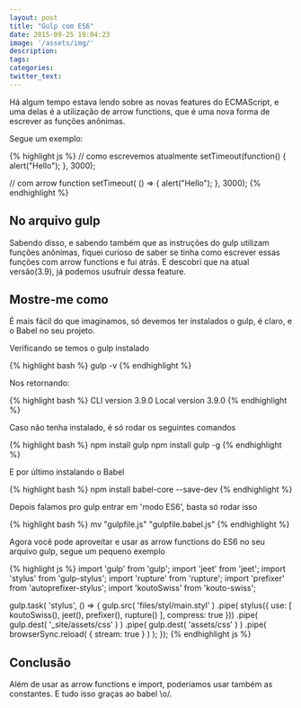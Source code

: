 ```yaml
---
layout: post
title: "Gulp com ES6"
date: 2015-09-25 19:04:23
image: '/assets/img/'
description:
tags:
categories:
twitter_text:
---
```

Há algum tempo estava lendo sobre as novas features do ECMAScript, e uma delas é a utilização de arrow functions, que é uma nova forma de escrever as funções anônimas.

Segue um exemplo:

{% highlight js %}
// como escrevemos atualmente
setTimeout(function() {
	alert("Hello");
}, 3000);

// com arrow function
setTimeout( () => {
	alert("Hello");
}, 3000);
{% endhighlight %}

## No arquivo gulp

Sabendo disso, e sabendo também que as instruções do gulp utilizam funções anônimas, fiquei curioso de saber se tinha como escrever essas funções com arrow functions e fui atrás. E descobri que na atual versão(3.9), já podemos usufruir dessa feature.

## Mostre-me como

É mais fácil do que imaginamos, só devemos ter instalados o gulp, é claro, e o Babel no seu projeto.

Verificando se temos o gulp instalado

{% highlight bash %}
gulp -v
{% endhighlight %}

Nos retornando:

{% highlight bash %}
CLI version 3.9.0
Local version 3.9.0
{% endhighlight %}

Caso não tenha instalado, é só rodar os seguintes comandos

{% highlight bash %}
npm install gulp
npm install gulp -g
{% endhighlight %}

E por último instalando o Babel

{% highlight bash %}
npm install babel-core --save-dev
{% endhighlight %}

Depois falamos pro gulp entrar em 'modo ES6', basta só rodar isso

{% highlight bash %}
mv "gulpfile.js" "gulpfile.babel.js"
{% endhighlight %}

Agora você pode aproveitar e usar as arrow functions do ES6 no seu arquivo gulp,
segue um pequeno exemplo

{% highlight js %}
import 'gulp' from 'gulp';
import 'jeet' from 'jeet';
import 'stylus' from 'gulp-stylus';
import 'rupture' from 'rupture';
import 'prefixer' from 'autoprefixer-stylus';
import 'koutoSwiss' from 'kouto-swiss';

gulp.task( 'stylus', () => {
  gulp.src( 'files/styl/main.styl' )
    .pipe( stylus({
      use: [ koutoSwiss(), jeet(), prefixer(), rupture() ],
        compress: true
    }))
    .pipe( gulp.dest( '_site/assets/css' ) )
    .pipe( gulp.dest( 'assets/css' ) )
    .pipe( browserSync.reload( { stream: true } ) );
});
{% endhighlight js %}

## Conclusão

Além de usar as arrow functions e import, poderiamos usar também as constantes. E tudo isso graças ao babel \o/.